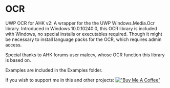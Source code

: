 # OCR
UWP OCR for AHK v2:
A wrapper for the the UWP Windows.Media.Ocr library. 
Introduced in Windows 10.0.10240.0, this OCR library is included with Windows, no special installs or executables required. Though it might be necessary to install language packs for the OCR, which requires admin access.

Special thanks to AHK forums user malcev, whose OCR function this library is based on.

Examples are included in the Examples folder.

If you wish to support me in this and other projects:
[!["Buy Me A Coffee"](https://www.buymeacoffee.com/assets/img/custom_images/orange_img.png)](https://www.buymeacoffee.com/descolada)